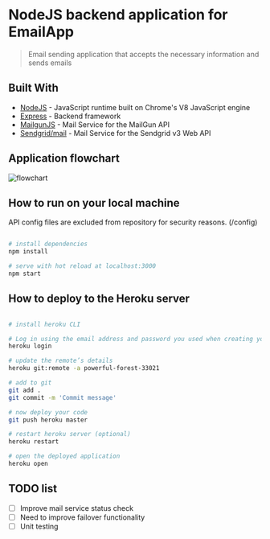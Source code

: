 # NodeJS backend application for EmailApp

> Email sending application that accepts the necessary information and sends emails

## Built With

* [NodeJS](https://nodejs.org/en/) - JavaScript runtime built on Chrome's V8 JavaScript engine
* [Express](https://expressjs.com/) - Backend framework
* [MailgunJS](https://www.npmjs.com/package/mailgun-js) - Mail Service for the MailGun API
* [Sendgrid/mail](https://www.npmjs.com/package/@sendgrid/mail) - Mail Service for the Sendgrid v3 Web API

## Application flowchart
![flowchart](https://image.ibb.co/jwXRTH/Untitled_Diagram.png)

## How to run on your local machine

API config files are excluded from repository for security reasons. (/config)

``` bash

# install dependencies
npm install

# serve with hot reload at localhost:3000
npm start

```

## How to deploy to the Heroku server

``` bash

# install heroku CLI

# Log in using the email address and password you used when creating your Heroku account:
heroku login

# update the remote’s details
heroku git:remote -a powerful-forest-33021

# add to git
git add .
git commit -m 'Commit message'

# now deploy your code
git push heroku master

# restart heroku server (optional)
heroku restart

# open the deployed application
heroku open

```

## TODO list

- [ ] Improve mail service status check
- [ ] Need to improve failover functionality
- [ ] Unit testing
